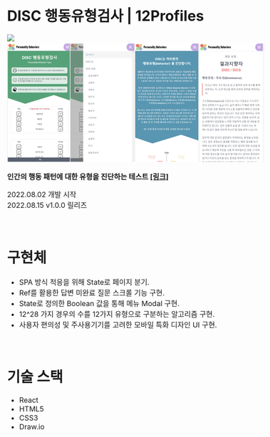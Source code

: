 # DISC 행동유형검사 | 12Profiles
<img src="https://img.shields.io/github/last-commit/seonghan-Min/8ugust-disc/master">
<br />
<img src="./src/img/readme_img.png">
<p><b>인간의 행동 패턴에 대한 유형을 진단하는 테스트 <a href="https://15profiles.com">[링크]</a></b></p>
<p>
    2022.08.02 개발 시작<br />
    2022.08.15 v1.0.0 릴리즈
</p>
<br />

# 구현체
<ul>
    <li>SPA 방식 적응을 위해 State로 페이지 분기.</li>
    <li>Ref를 활용한 답변 미완료 질문 스크롤 기능 구현.</li>
    <li>State로 정의한 Boolean 값을 통해 메뉴 Modal 구현.</li>
    <li>12^28 가지 경우의 수를 12가지 유형으로 구분하는 알고리즘 구현.</li>
    <li>사용자 편의성 및 주사용기기를 고려한 모바일 특화 디자인 UI 구현.</li>
</ul>
<br />

# 기술 스택
<ul>
    <li>React</li>
    <li>HTML5</li>
    <li>CSS3</li>
    <li>Draw.io</li>
</ul>

<style>
    body {
        font-size:16px
    }
</style>